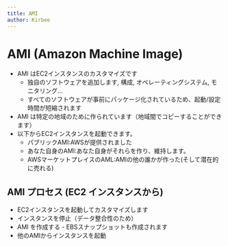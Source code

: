 ```yaml
---
title: AMI
author: Kirbee
---
```


# AMI (Amazon Machine Image)

- AMI はEC2インスタンスのカスタマイズです
  - 独自のソフトウェアを追加します, 構成, オペレーティングシステム, モニタリング...
  - すべてのソフトウェアが事前にパッケージ化されているため、起動/設定時間が短縮されます
- AMI は特定の地域のために作られています（地域間でコピーすることができます）
- 以下からEC2インスタンスを起動できます。
  - パブリックAMI:AWSが提供されました
  - あなた自身のAMI:あなた自身がそれらを作り、維持します。
  - AWSマーケットプレイスのAML:AMIの他の誰かが作った(そして潜在的に売れる)

## AMI プロセス (EC2 インスタンスから)

- EC2インスタンスを起動してカスタマイズします
- インスタンスを停止（データ整合性のため）
- AMI を作成する - EBSスナップショットも作成されます
- 他のAMIからインスタンスを起動

